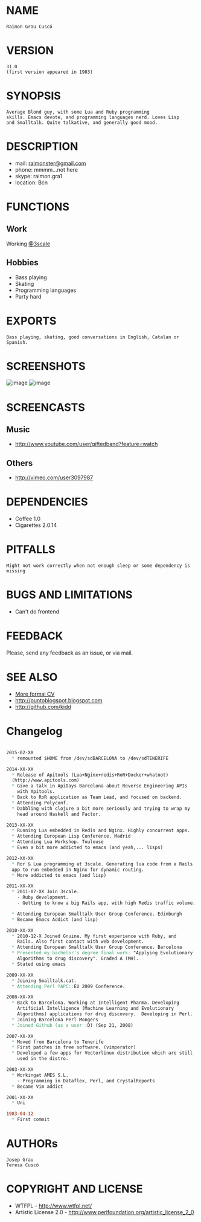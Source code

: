 # NAME

	Raimon Grau Cuscó

# VERSION

	31.0
	(first version appeared in 1983)

# SYNOPSIS

	Average Blond guy, with some Lua and Ruby programming
    skills. Emacs devote, and programming languages nerd. Loves Lisp
    and Smalltalk. Quite talkative, and generally good mood.

# DESCRIPTION

- mail: raimonster@gmail.com
- phone: mmmm...not here
- skype: raimon.gra1
- location: Bcn

# FUNCTIONS

## Work

Working [@3scale](http://www.3scale.net)

## Hobbies

- Bass playing
- Skating
- Programming languages
- Party hard

# EXPORTS

    Bass playing, skating, good conversations in English, Catalan or
    Spanish.

# SCREENSHOTS

![image](misc/sonar_music_hack_ray.jpg)
![image](misc/rai-michal-apidaysbcn.jpg)

# SCREENCASTS

## Music
- http://www.youtube.com/user/giftedband?feature=watch

## Others
- http://vimeo.com/user3097987

# DEPENDENCIES

- Coffee 1.0
- Cigarettes 2.0.14

# PITFALLS
	Might not work correctly when not enough sleep or some dependency is missing

# BUGS AND LIMITATIONS

- Can't do frontend

# FEEDBACK

Please, send any feedback as an issue, or via mail.

# SEE ALSO

- [More formal CV](https://github.com/kidd/Me/raw/master/cv/other_cv.pdf)
- http://puntoblogspot.blogspot.com
- http://github.com/kidd

# Changelog

```ChangeLog

2015-02-XX
  * remounted $HOME from /dev/sdBARCELONA to /dev/sdTENERIFE

2014-XX-XX
  * Release of Apitools (Lua+Nginx+redis+RoR+Docker+whatnot)
  (http://www.apitools.com)
  * Give a talk in ApiDays Barcelona about Reverse Engineering APIs
    with Apitools.
  * Back to RoR application as Team Lead, and focused on backend.
  * Attending Polyconf.
  * Dabbling with clojure a bit more seriously and trying to wrap my
    head around Haskell and Factor.

2013-XX-XX
  * Running Lua embedded in Redis and Nginx. Highly concurrent apps.
  * Attending European Lisp Conference. Madrid
  * Attending Lua Workshop. Toulouse
  * Even a bit more addicted to emacs (and yeah,... lisps)

2012-XX-XX
  * Ror & Lua programming at 3scale. Generating lua code from a Rails
  app to run embedded in Nginx for dynamic routing.
  * More addicted to emacs (and lisp)

2011-XX-XX
  * 2011-07-XX Join 3scale.
    - Ruby development.
    - Getting to know a big Rails app, with high Redis traffic volume.

  * Attending European Smalltalk User Group Conference. Edinburgh
  * Became Emacs Addict (and lisp)

2010-XX-XX
  * 2010-12-X Joined Gnuine. My first experience with Ruby, and
    Rails. Also first contact with web development.
  * Attending European Smalltalk User Group Conference. Barcelona
  * Presented my bachelor's degree final work: "Applying Evolutionary
    Algorithms to drug discovery". Graded A (MH).
  * Stated using emacs

2009-XX-XX
  * Joining Smalltalk.cat.
  * Attending Perl YAPC::EU 2009 Conference.

2008-XX-XX
  * Back to Barcelona. Working at Intelligent Pharma. Developing
    Artificial Intelligence (Machine Learning and Evolutionary
    Algorithms) applications for drug discovery.  Developing in Perl.
  * Joining Barcelona Perl Mongers
  * Joined Github (as a user :D) (Sep 21, 2008)

2007-XX-XX
  * Moved from Barcelona to Tenerife
  * First patches in free software. (vimperator)
  * Developed a few apps for Vectorlinux distribution which are still
    used in the distro.

2003-XX-XX
  * Workingat AMES S.L.
    - Programming in Dataflex, Perl, and CrystalReports
  * Became Vim addict

2001-XX-XX
  * Uni

1983-04-12
  * First commit
```

# AUTHORs
	Josep Grau
	Teresa Cuscó

# COPYRIGHT AND LICENSE

- WTFPL - http://www.wtfpl.net/
- Artistic License 2.0 - http://www.perlfoundation.org/artistic_license_2_0
